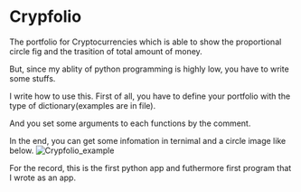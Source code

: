 # Crypfolio

The portfolio for Cryptocurrencies which is able to show the proportional circle fig and the trasition of total amount of money.

But, since my ablity of python programming is highly low, you have to 
write some stuffs.

I write how to use this.
First of all, you have to define your portfolio with the type of dictionary(examples are in file).

And you set some arguments to each functions by the comment.    

In the end, you can get some infomation in ternimal and a circle image like below.
![Crypfolio_example](https://user-images.githubusercontent.com/60684182/149750083-c9fdeb4d-f0c6-45c1-ac31-cd091feb23fb.png)

For the record, this is the first python app and futhermore first program that I wrote as an app.

